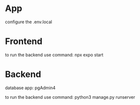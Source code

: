 # App
configure the .env.local 

# Frontend
to run the backend use command:
npx expo start

# Backend
database app:
pgAdmin4

to run the backend use command: 
python3 manage.py runserver

